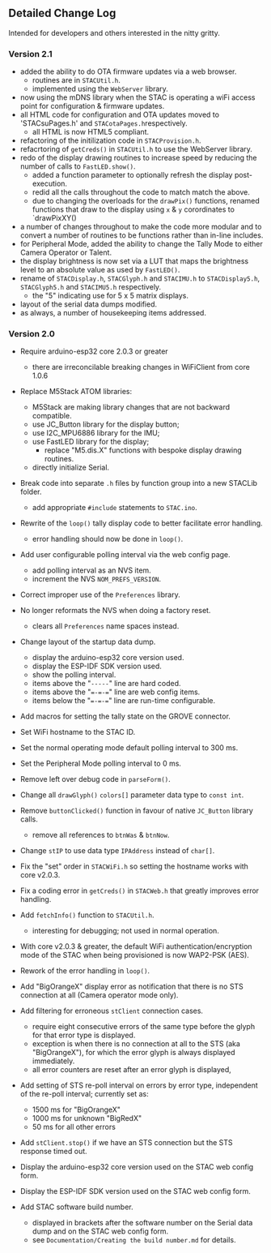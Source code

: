 
## Detailed Change Log

Intended for developers and others interested in the nitty gritty.
### Version 2.1

* added the ability to do OTA firmware updates via a web browser.
    * routines are in `STACUtil.h`. 
    * implemented using the `WebServer` library.
* now using the mDNS library when the STAC is operating a wiFi access point for configuration & firmware updates.
* all HTML code for configuration and OTA updates moved to 'STACsuPages.h' and `STACotaPages.h`respectively.
    * all HTML is now HTML5 compliant.
* refactoring of the initilization code in `STACProvision.h`.
* refacrtoring of `getCreds()` in `STACUtil.h` to use the WebServer library.
* redo of the display drawing routines to increase speed by reducing the number of calls to `FastLED.show()`.
    * added a function parameter to optionally refresh the display post-execution.
    * redid all the calls throughout the code to match match the above.
    * due to changing the overloads for the `drawPix()` functions, renamed functions that draw to the display using `x` & `y`  corordinates to `drawPixXY()
* a number of changes throughout to make the code more modular and to convert a number of routines to be functions rather than in-line includes.
* for Peripheral Mode, added the ability to change the Tally Mode to either Camera Operator or Talent.
* the display brightness is now set via a LUT that maps the brightness level to an absolute value as used by `FastLED()`.
* rename of `STACDisplay.h`, `STACGlyph.h` and `STACIMU.h` to `STACDisplay5.h`, `STACGlyph5.h` and `STACIMU5.h` respectively.
    * the "5" indicating use for 5 x 5 matrix displays.
* layout of the serial data dumps modified.
* as always, a number of housekeeping items addressed.

### Version 2.0

* Require arduino-esp32 core 2.0.3 or greater
    * there are irreconcilable breaking changes in WiFiClient from core 1.0.6

* Replace M5Stack ATOM libraries:
  * M5Stack are making library changes that are not backward compatible.
  * use JC_Button library for the display button;
  * use I2C_MPU6886 library for the IMU;
  * use FastLED library for the display;
    * replace "M5.dis.X" functions with bespoke display drawing routines.
  * directly initialize Serial.
  
* Break code into separate `.h` files by function group into a new STACLib folder.
  * add appropriate `#include` statements to `STAC.ino`.

* Rewrite of the `loop()` tally display code to better facilitate error handling.
  * error handling should now be done in `loop()`.

* Add user configurable polling interval via the web config page.
  * add polling interval as an NVS item.
  * increment the NVS `NOM_PREFS_VERSION`.

* Correct improper use of the `Preferences` library.

* No longer reformats the NVS when doing a factory reset.
  * clears all `Preferences` name spaces instead.

* Change layout of the startup data dump.
  * display the arduino-esp32 core version used.
  * display the ESP-IDF SDK version used. 
  * show the polling interval.
  * items above the "`-----`" line are hard coded.
  * items above the "`=-=-=`" line are web config items.
  * items below the "`=-=-=`" line are run-time configurable.

* Add macros for setting the tally state on the GROVE connector.

* Set WiFi hostname to the STAC ID.

* Set the normal operating mode default polling interval to 300 ms.

* Set the Peripheral Mode polling interval to 0 ms.

* Remove left over debug code in `parseForm()`.

* Change all `drawGlyph()` `colors[]` parameter data type to `const int`.

* Remove `buttonClicked()` function in favour of native `JC_Button` library calls.
  * remove all references to `btnWas` & `btnNow`.

* Change `stIP` to use data type `IPAddress` instead of `char[]`.

* Fix the "set" order in `STACWiFi.h` so setting the hostname works with core v2.0.3.

* Fix a coding error in `getCreds()` in `STACWeb.h` that greatly improves error handling.

* Add `fetchInfo()` function to `STACUtil.h`.
  * interesting for debugging; not used in normal operation.

* With core v2.0.3 & greater, the default WiFi authentication/encryption 
    mode of the STAC when being provisioned is now WAP2-PSK (AES).

* Rework of the error handling in `loop()`.

* Add "BigOrangeX" display error as notification that there is no STS connection at all (Camera operator mode only).
  
* Add filtering for erroneous `stClient` connection cases.
  * require eight consecutive errors of the same type before the glyph for that error type is displayed.
  * exception is when there is no connection at all to the STS (aka "BigOrangeX"), for which the error glyph is always displayed immediately.
  * all error counters are reset after an error glyph is displayed,

* Add setting of STS re-poll interval on errors by error type, independent of the re-poll interval; currently set as:
  * 1500 ms for "BigOrangeX"
  * 1000 ms for unknown "BigRedX"
  * 50 ms for all other errors

* Add `stClient.stop()` if we have an STS connection but the STS response timed out.

* Display the arduino-esp32 core version used on the STAC web config form.

* Display the ESP-IDF SDK version used on the STAC web config form.

* Add STAC software build number.
    * displayed in brackets after the software number on the Serial data dump and on the STAC web config form.
    * see `Documentation/Creating the build number.md` for details.
